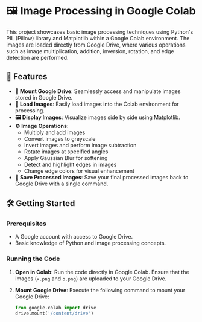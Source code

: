 # 🖼️ Image Processing in Google Colab

This project showcases basic image processing techniques using Python's PIL (Pillow) library and Matplotlib within a Google Colab environment. The images are loaded directly from Google Drive, where various operations such as image multiplication, addition, inversion, rotation, and edge detection are performed.

## 🚀 Features

- **🔗 Mount Google Drive**: Seamlessly access and manipulate images stored in Google Drive.
- **📂 Load Images**: Easily load images into the Colab environment for processing.
- **🖼️ Display Images**: Visualize images side by side using Matplotlib.
- **⚙️ Image Operations**:
  - Multiply and add images
  - Convert images to greyscale
  - Invert images and perform image subtraction
  - Rotate images at specified angles
  - Apply Gaussian Blur for softening
  - Detect and highlight edges in images
  - Change edge colors for visual enhancement
- **💾 Save Processed Images**: Save your final processed images back to Google Drive with a single command.

## 🛠️ Getting Started

### Prerequisites

- A Google account with access to Google Drive.
- Basic knowledge of Python and image processing concepts.

### Running the Code

1. **Open in Colab**: Run the code directly in Google Colab. Ensure that the images (`x.png` and `o.png`) are uploaded to your Google Drive.

2. **Mount Google Drive**: Execute the following command to mount your Google Drive:

   ```python
   from google.colab import drive
   drive.mount('/content/drive')

